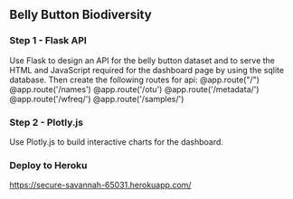 ## Belly Button Biodiversity

### Step 1 - Flask API
Use Flask to design an API for the belly button dataset and to serve the HTML and JavaScript required for the dashboard page by using the sqlite database. Then create the following routes for api:
@app.route("/")
@app.route('/names')
@app.route('/otu')
@app.route('/metadata/<sample>')
@app.route('/wfreq/<sample>')
@app.route('/samples/<sample>')

### Step 2 - Plotly.js
Use Plotly.js to build interactive charts for the dashboard.

### Deploy to Heroku
https://secure-savannah-65031.herokuapp.com/
